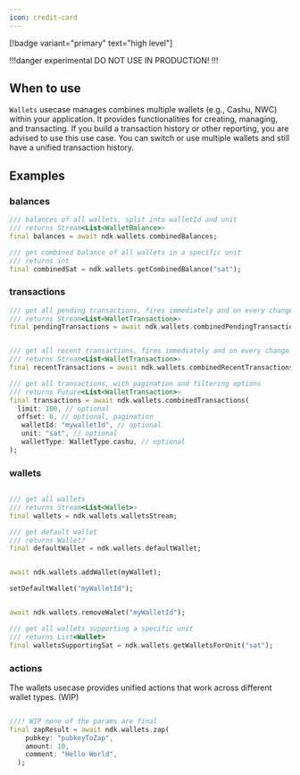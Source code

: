 ```yaml
---
icon: credit-card
---
```


[!badge variant="primary" text="high level"]

!!!danger experimental
DO NOT USE IN PRODUCTION!
!!!

## When to use

`Wallets` usecase manages combines multiple wallets (e.g., Cashu, NWC) within your application. It provides functionalities for creating, managing, and transacting.
If you build a transaction history or other reporting, you are advised to use this use case. You can switch or use multiple wallets and still have a unified transaction history.

## Examples

### balances

```dart
/// balances of all wallets, split into walletId and unit
/// returns Stream<List<WalletBalance>>
final balances = await ndk.wallets.combinedBalances;

/// get combined balance of all wallets in a specific unit
/// returns int
final combinedSat = ndk.wallets.getCombinedBalance("sat");
```

### transactions

```dart
/// get all pending transactions, fires immediately and on every change
/// returns Stream<List<WalletTransaction>>
final pendingTransactions = await ndk.wallets.combinedPendingTransactions;


/// get all recent transactions, fires immediately and on every change
/// returns Stream<List<WalletTransaction>>
final recentTransactions = await ndk.wallets.combinedRecentTransactions;

/// get all transactions, with pagination and filtering options
/// returns Future<List<WalletTransaction>>
final transactions = await ndk.wallets.combinedTransactions(
  limit: 100, // optional
  offset: 0, // optional, pagination
   walletId: "mywalletId", // optional
   unit: "sat", // optional
   walletType: WalletType.cashu, // optional
);
```

### wallets

```dart

/// get all wallets
/// returns Stream<List<Wallet>>
final wallets = ndk.wallets.walletsStream;

/// get default wallet
/// returns Wallet?
final defaultWallet = ndk.wallets.defaultWallet;


await ndk.wallets.addWallet(myWallet);

setDefaultWallet("myWalletId");


await ndk.wallets.removeWalet("myWalletId");

/// get all wallets supporting a specific unit
/// returns List<Wallet>
final walletsSupportingSat = ndk.wallets.getWalletsForUnit("sat");

```

### actions

The wallets usecase provides unified actions that work across different wallet types. (WIP)

```dart

///! WIP none of the params are final
final zapResult = await ndk.wallets.zap(
    pubkey: "pubkeyToZap",
    amount: 10,
    comment: "Hello World",
  );

```
